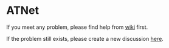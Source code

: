 # ATNet

If you meet any problem, please find help from [wiki](https://github.com/Wireless-Lab/ATNet/wiki) first.

If the problem still exists, please create a new discussion [here](https://github.com/Wireless-Lab/ATNet/discussions).

